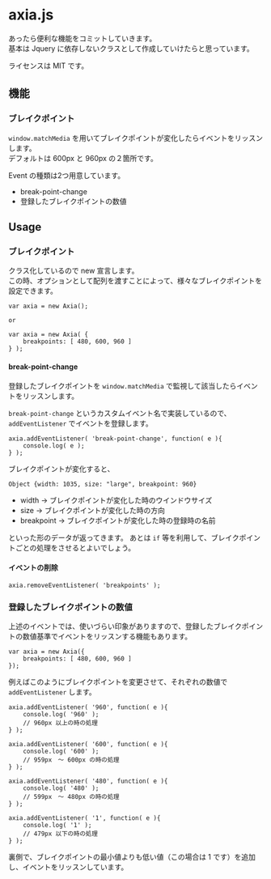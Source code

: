 # axia.js
あったら便利な機能をコミットしていきます。  
基本は Jquery に依存しないクラスとして作成していけたらと思っています。

ライセンスは MIT です。

## 機能
### ブレイクポイント
`window.matchMedia` を用いてブレイクポイントが変化したらイベントをリッスンします。  
デフォルトは 600px と 960px の２箇所です。

Event の種類は2つ用意しています。

- break-point-change
- 登録したブレイクポイントの数値

## Usage
### ブレイクポイント
クラス化しているので new 宣言します。  
この時、オプションとして配列を渡すことによって、様々なブレイクポイントを設定できます。

    var axia = new Axia();

    or

    var axia = new Axia( {
        breakpoints: [ 480, 600, 960 ]
    } );

#### break-point-change
登録したブレイクポイントを `window.matchMedia` で監視して該当したらイベントをリッスンします。

`break-point-change` というカスタムイベント名で実装しているので、`addEventListener` でイベントを登録します。

    axia.addEventListener( 'break-point-change', function( e ){
        console.log( e );
    } );

ブレイクポイントが変化すると、

    Object {width: 1035, size: "large", breakpoint: 960}

- width -> ブレイクポイントが変化した時のウインドウサイズ
- size -> ブレイクポイントが変化した時の方向
- breakpoint -> ブレイクポイントが変化した時の登録時の名前

といった形のデータが返ってきます。
あとは `if` 等を利用して、ブレイクポイントごとの処理をさせるとよいでしょう。

#### イベントの削除

    axia.removeEventListener( 'breakpoints' );

### 登録したブレイクポイントの数値
上述のイベントでは、使いづらい印象がありますので、登録したブレイクポイントの数値基準でイベントをリッスンする機能もあります。

    var axia = new Axia({
        breakpoints: [ 480, 600, 960 ]
    });

例えばこのようにブレイクポイントを変更させて、それぞれの数値で `addEventListener` します。

    axia.addEventListener( '960', function( e ){
        console.log( '960' );
        // 960px 以上の時の処理
    } );

    axia.addEventListener( '600', function( e ){
        console.log( '600' );
        // 959px　〜 600px の時の処理
    } );

    axia.addEventListener( '480', function( e ){
        console.log( '480' );
        // 599px　〜 480px の時の処理
    } );

    axia.addEventListener( '1', function( e ){
        console.log( '1' );
        // 479px 以下の時の処理
    } );

裏側で、ブレイクポイントの最小値よりも低い値（この場合は 1 です）を追加し、イベントをリッスンしています。


